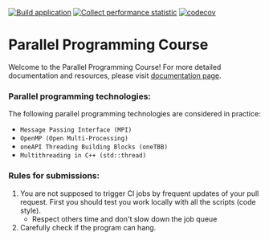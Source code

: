 [![Build application](https://github.com/learning-process/parallel_programming_course/actions/workflows/main.yml/badge.svg)](https://github.com/learning-process/parallel_programming_course/actions/workflows/main.yml)
[![Collect performance statistic](https://github.com/learning-process/parallel_programming_course/actions/workflows/perf-statistic.yml/badge.svg)](https://github.com/learning-process/parallel_programming_course/actions/workflows/perf-statistic.yml)
[![codecov](https://codecov.io/gh/learning-process/parallel_programming_course/graph/badge.svg?token=qCOtqeFyIz)](https://codecov.io/gh/learning-process/parallel_programming_course)

# Parallel Programming Course
Welcome to the Parallel Programming Course! For more detailed documentation and resources, please visit [documentation page](https://learning-process.github.io/parallel_programming_course/).

### Parallel programming technologies:
  The following parallel programming technologies are considered in practice:
  * `Message Passing Interface (MPI)` 
  * `OpenMP (Open Multi-Processing)`
  * `oneAPI Threading Building Blocks (oneTBB)`
  * `Multithreading in C++ (std::thread)`

### Rules for submissions:
1. You are not supposed to trigger CI jobs by frequent updates of your pull request. First you should test you work locally with all the scripts (code style).
    * Respect others time and don't slow down the job queue
2. Carefully check if the program can hang.
